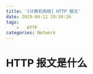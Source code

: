 ```yaml
---
title: '[计算机网络] HTTP 报文'
date: 2019-04-12 19:34:26
tags:
    -   HTTP
categories: Network
---
```


# HTTP 报文是什么
